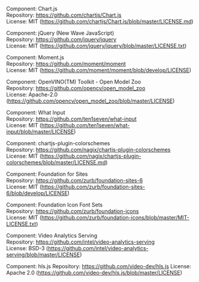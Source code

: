
Component: Chart.js   
Repository: https://github.com/chartjs/Chart.js   
License: MIT (https://github.com/chartjs/Chart.js/blob/master/LICENSE.md)   

Component: jQuery (New Wave JavaScript)   
Repository: https://github.com/jquery/jquery   
License: MIT (https://github.com/jquery/jquery/blob/master/LICENSE.txt)   

Component: Moment.js   
Repository: https://github.com/moment/moment   
License: MIT (https://github.com/moment/moment/blob/develop/LICENSE)   

Component: OpenVINO(TM) Toolkit - Open Model Zoo   
Repository: https://github.com/opencv/open_model_zoo    
License: Apache-2.0 (https://github.com/opencv/open_model_zoo/blob/master/LICENSE)    

Component: What Input   
Repository: https://github.com/ten1seven/what-input   
License: MIT (https://github.com/ten1seven/what-input/blob/master/LICENSE)   

Component: chartjs-plugin-colorschemes   
Repository: https://github.com/nagix/chartjs-plugin-colorschemes   
License: MIT (https://github.com/nagix/chartjs-plugin-colorschemes/blob/master/LICENSE.md)   

Component: Foundation for Sites   
Repository: https://github.com/zurb/foundation-sites-6   
License: MIT (https://github.com/zurb/foundation-sites-6/blob/develop/LICENSE)   

Component: Foundation Icon Font Sets   
Repository: https://github.com/zurb/foundation-icons   
License: MIT (https://github.com/zurb/foundation-icons/blob/master/MIT-LICENSE.txt)   

Component: Video Analytics Serving   
Repository: https://github.com/intel/video-analytics-serving   
License: BSD-3 (https://github.com/intel/video-analytics-serving/blob/master/LICENSE)   

Component: hls.js
Repository: https://github.com/video-dev/hls.js
License: Apache 2.0 (https://github.com/video-dev/hls.js/blob/master/LICENSE)
